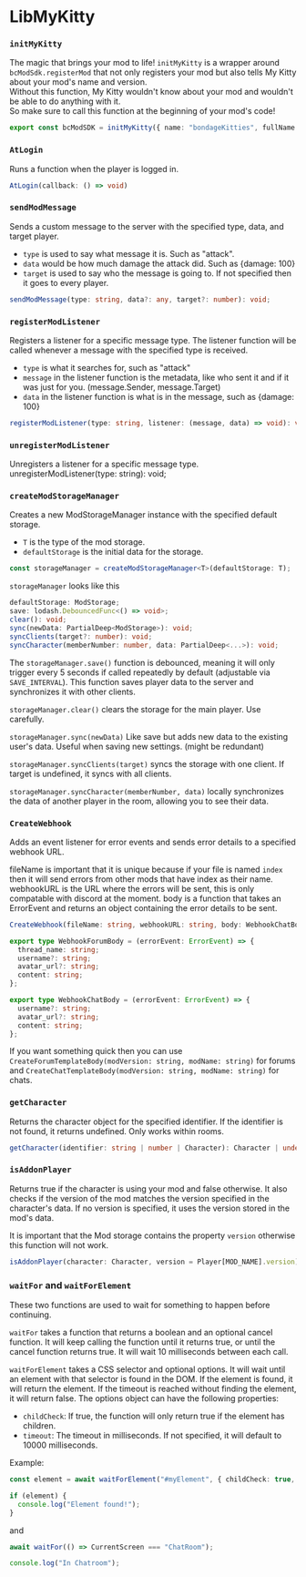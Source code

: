 # LibMyKitty

### `initMyKitty`

The magic that brings your mod to life! `initMyKitty` is a wrapper around `bcModSdk.registerMod` that not only registers your mod but also tells My Kitty about your mod's name and version.</br>
Without this function, My Kitty wouldn't know about your mod and wouldn't be able to do anything with it. </br>So make sure to call this function at the beginning of your mod's code!

```ts
export const bcModSDK = initMyKitty({ name: "bondageKitties", fullName: "bondage kitties", version: "1.1.0" });
```

### `AtLogin`

Runs a function when the player is logged in.

```ts
AtLogin(callback: () => void)
```

### `sendModMessage`

Sends a custom message to the server with the specified type, data, and target player.

- `type` is used to say what message it is. Such as "attack".</br>
- `data` would be how much damage the attack did. Such as {damage: 100}</br>
- `target` is used to say who the message is going to. If not specified then it goes to every player.</br>

```ts
sendModMessage(type: string, data?: any, target?: number): void;
```

### `registerModListener`

Registers a listener for a specific message type. The listener function will be called whenever a message with the specified type is received.

- `type` is what it searches for, such as "attack"
- `message` in the listener function is the metadata, like who sent it and if it was just for you. (message.Sender, message.Target)
- `data` in the listener function is what is in the message, such as {damage: 100}

```ts
registerModListener(type: string, listener: (message, data) => void): void;
```

### `unregisterModListener`

Unregisters a listener for a specific message type.
unregisterModListener(type: string): void;

### `createModStorageManager`

Creates a new ModStorageManager instance with the specified default storage.

- `T` is the type of the mod storage.
- `defaultStorage` is the initial data for the storage.

```ts
const storageManager = createModStorageManager<T>(defaultStorage: T);
```

`storageManager` looks like this

```ts
defaultStorage: ModStorage;
save: lodash.DebouncedFunc<() => void>;
clear(): void;
sync(newData: PartialDeep<ModStorage>): void;
syncClients(target?: number): void;
syncCharacter(memberNumber: number, data: PartialDeep<...>): void;
```

The `storageManager.save()` function is debounced, meaning it will only trigger every 5 seconds if called repeatedly by default (adjustable via `SAVE_INTERVAL`). This function saves player data to the server and synchronizes it with other clients.

`storageManager.clear()` clears the storage for the main player. Use carefully.

`storageManager.sync(newData)` Like save but adds new data to the existing user's data. Useful when saving new settings. (might be redundant)

`storageManager.syncClients(target)` syncs the storage with one client. If target is undefined, it syncs with all clients.

`storageManager.syncCharacter(memberNumber, data)` locally synchronizes the data of another player in the room, allowing you to see their data.

### `CreateWebhook`

Adds an event listener for error events and sends error details to a specified webhook URL.

fileName is important that it is unique because if your file is named `index` then it will send errors from other mods that have index as their name.
webhookURL is the URL where the errors will be sent, this is only compatable with discord at the moment.
body is a function that takes an ErrorEvent and returns an object containing the error details to be sent.

```ts
CreateWebhook(fileName: string, webhookURL: string, body: WebhookChatBody | WebhookForumBody): void;
```

```ts
export type WebhookForumBody = (errorEvent: ErrorEvent) => {
  thread_name: string;
  username?: string;
  avatar_url?: string;
  content: string;
};

export type WebhookChatBody = (errorEvent: ErrorEvent) => {
  username?: string;
  avatar_url?: string;
  content: string;
};
```

If you want something quick then you can use `CreateForumTemplateBody(modVersion: string, modName: string)` for forums and `CreateChatTemplateBody(modVersion: string, modName: string)` for chats.

### `getCharacter`

Returns the character object for the specified identifier. If the identifier is not found, it returns undefined. Only works within rooms.

```ts
getCharacter(identifier: string | number | Character): Character | undefined
```

### `isAddonPlayer`

Returns true if the character is using your mod and false otherwise. It also checks if the version of the mod matches the version specified in the character's data. If no version is specified, it uses the version stored in the mod's data.

It is important that the Mod storage contains the property `version` otherwise this function will not work.

```ts
isAddonPlayer(character: Character, version = Player[MOD_NAME].version): boolean
```

### `waitFor` and `waitForElement`

These two functions are used to wait for something to happen before continuing.

`waitFor` takes a function that returns a boolean and an optional cancel function. It will keep calling the function until it returns true, or until the cancel function returns true. It will wait 10 milliseconds between each call.

`waitForElement` takes a CSS selector and optional options. It will wait until an element with that selector is found in the DOM. If the element is found, it will return the element. If the timeout is reached without finding the element, it will return false. The options object can have the following properties:

- `childCheck`: If true, the function will only return true if the element has children.
- `timeout`: The timeout in milliseconds. If not specified, it will default to 10000 milliseconds.

Example:

```ts
const element = await waitForElement("#myElement", { childCheck: true, timeout: 5000 });

if (element) {
  console.log("Element found!");
}
```

and

```ts
await waitFor(() => CurrentScreen === "ChatRoom");

console.log("In Chatroom");
```
